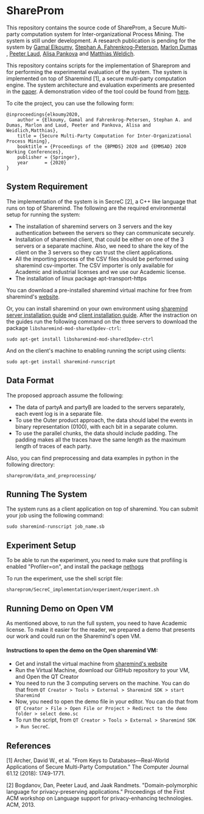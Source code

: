 # ShareProm
This repository contains the source code of ShareProm, a Secure Multi-party computation system for Inter-organizational Process Mining. The system is still under development. A research publication is pending for the system by [Gamal Elkoumy](https://scholar.google.com/citations?user=Y1ze0vQAAAAJ&hl=en&oi=ao), [Stephan A. Fahrenkrog-Peterson](https://scholar.google.com/citations?user=Le-1B90AAAAJ&hl=en&oi=sra), [Marlon Dumas](https://scholar.google.com/citations?user=9lIttRkAAAAJ&hl=en&oi=ao) , [Peeter Laud](https://scholar.google.com/citations?user=3hc5DR8AAAAJ&hl=en&oi=ao), [Alisa Pankova](https://scholar.google.com/citations?user=KG2eH5sAAAAJ&hl=en&oi=ao) and [Matthias Weldich](https://scholar.google.com/citations?user=P_9a7I0AAAAJ&hl=en).

This repository contains scripts for the implementation of Shareprom and for performing the experimental evaluation of the system. The system is implemented on top of Sharemind [1], a secure multi-party computation engine. The system architecture and evaluation experiments are presented in the [paper](https://arxiv.org/abs/1912.01855). A demonstration video of the tool could be found from [here](https://youtu.be/uz2mrYz-y-w).

To cite the project, you can use the following form:
```
@inproceedings{elkoumy2020,
	author = {Elkoumy, Gamal and Fahrenkrog-Petersen, Stephan A. and Dumas, Marlon and Laud, Peeter and Pankova, Alisa and Weidlich,Matthias},
	title = {Secure Multi-Party Computation for Inter-Organizational Process Mining},
	booktitle = {Proceedings of the {BPMDS} 2020 and {EMMSAD} 2020 Working Conferences},
	publisher = {Springer},
	year      = {2020}
}

```
## System Requirement
The implementation of the system is in SecreC [2], a C++ like language that runs on top of Sharemind. The following are the required environmental setup for running the system:
* The installation of sharemind servers on 3 servers and the key authentication between the servers so they can communicate securely.
* Installation of sharemind client, that could be either on one of the 3 servers or a separate machine. Also, we need to share the key of the client on the 3 servers so they can trust the client applications.
* All the importing process of the CSV files should be performed using sharemind csv-importer. The CSV importer is only available for Academic and industrial licenses and we use our Academic license.
* The installation of linux package apt-transport-https

You can download a pre-installed sharemind virtual machine for free from sharemind's [website](https://sharemind.cyber.ee/).

Or, you can install sharemind on your own environment using [sharemind server installation guide](https://docs.sharemind.cyber.ee/2019.03/installation/application-server) and [client installation guide](https://docs.sharemind.cyber.ee/2019.03/installation/client-applications). After the instraction on the guides run the following command on the three servers to download the package ```libsharemind-mod-shared3pdev-ctrl```:

```
sudo apt-get install libsharemind-mod-shared3pdev-ctrl
```
And on the client's machine to enabling running the script using clients:
```
sudo apt-get install sharemind-runscript
```
## Data Format
The proposed approach assume the following:
* The data of partyA and partyB are loaded to the servers separately, each event log is in a separate file.
* To use the Outer product approach, the data should label the events in binary representation (0100), with each bit in a separate column.
* To use the parallel chunks, the data should include padding. The padding makes all the traces have the same length as the maximum length of traces of each party. 

Also, you can find preprocessing and data examples in python in the following directory:
```
shareprom/data_and_preprocessing/
```

## Running The System
The system runs as a client application on top of sharemind. You can submit your job using the following command:
```
sudo sharemind-runscript job_name.sb
```

## Experiment Setup
To be able to run the experiment, you need to make sure that profiling is enabled "Profiler=on", and install the package [nethogs](https://github.com/raboof/nethogs)

To run the experiment, use the shell script file:
```
shareprom/SecreC_implementation/experiment/experiment.sh
```

## Running Demo on Open VM
As mentioned above, to run the full system, you need to have Academic license. To make it easier for the reader, we prepared a demo that presents our work and could run on the Sharemind's open VM.

#### Instructions to open the demo on the Open sharemind VM:
* Get and install the virtual machine from [sharemind's website](https://sharemind.cyber.ee/)
* Run the Virtual Machine, download our GitHub repository to your VM, and Open the QT Creator
* You need to run the 3 computing servers on the machine. You can do that from `QT Creator > Tools > External > Sharemind SDK > start Sharemind`
* Now, you need to open the demo file in your editor. You can do that from `QT Creator > File > Open File or Project > Redirect to the demo folder > select demo.sc`
* To run the script, from `QT Creator > Tools > External > Sharemind SDK > Run SecreC`.

## References
[1] Archer, David W., et al. "From Keys to Databases—Real-World Applications of Secure Multi-Party Computation." The Computer Journal 61.12 (2018): 1749-1771.

[2] Bogdanov, Dan, Peeter Laud, and Jaak Randmets. "Domain-polymorphic language for privacy-preserving applications." Proceedings of the First ACM workshop on Language support for privacy-enhancing technologies. ACM, 2013.
